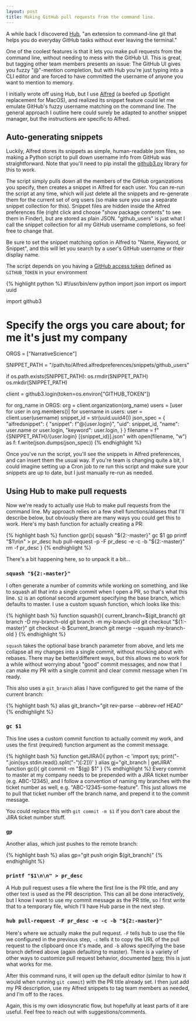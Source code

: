 ```yaml
---
layout: post
title: Making GitHub pull requests from the command line.
---
```


A while back I discovered [Hub](https://hub.github.com/hub.1.html), "an extension to command-line git that helps you do everyday GitHub tasks without ever leaving the terminal."

One of the coolest features is that it lets you make pull requests from the command line, without needing to mess with the GitHub UI. This is great, but tagging other team members presents an issue: The GitHub UI gives you fuzzy "@"-mention completion, but with Hub you're just typing into a CLI editor and are forced to have committed the username of anyone you want to mention to memory.

I initially wrote off using Hub, but I use [Alfred](https://www.alfredapp.com/) (a beefed up Spotlight replacement for MacOS), and realized its snippet feature could let me emulate GitHub's fuzzy username matching on the command line. The general approach I outline here could surely be adapted to another snippet manager, but the instructions are specific to Alfred.

## Auto-generating snippets

Luckily, Alfred stores its snippets as simple, human-readable json files, so making a Python script to pull down username info from GitHub was straightforward. Note that you'll need to pip install the [github3.py](https://github.com/sigmavirus24/github3.py) library for this to work.

The script simply pulls down all the members of the GitHub organizations you specify, then creates a snippet in Alfred for each user. You can re-run the script at any time, which will just delete all the snippets and re-generate them for the current set of org users (so make sure you use a separate snippet collection for this). Snippet files are hidden inside the Alfred preferences file (right click and  choose "show package contents" to see them in Finder), but are stored as  plain JSON. "github_users" is just what I call the snippet collection for all my GitHub username completions, so feel free to change that.

Be sure to set the snippet matching option in Alfred to "Name, Keyword, or Snippet", and this will let you search by a user's GitHub username or their display name.

The script depends on you having a [GitHub access token](https://help.github.com/en/articles/creating-a-personal-access-token-for-the-command-line) defined as `GITHUB_TOKEN` in your environment

{% highlight python %}
#!/usr/bin/env python
import json
import os
import uuid

import github3

# Specify the orgs you care about; for me it's just my company
ORGS = ["NarrativeScience"]

SNIPPET_PATH = "/path/to/Alfred.alfredpreferences/snippets/github_users"

if os.path.exists(SNIPPET_PATH):
    os.rmdir(SNIPPET_PATH)
os.mkdir(SNIPPET_PATH)

client = github3.login(token=os.environ["GITHUB_TOKEN"])

for org_name in ORGS:
    org = client.organization(org_name)
    users = [user for user in org.members()]
    for username in users:
        user = client.user(username)
        snippet_id = str(uuid.uuid4())
        json_spec = {
            "alfredsnippet": {
                "snippet": f"@{user.login}",
                "uid": snippet_id,
                "name": user.name or user.login,
                "keyword": user.login,
            }
        }
        filename = f"{SNIPPET_PATH}/{user.login} [{snippet_id}].json"
        with open(filename, "w") as f:
            f.write(json.dumps(json_spec))
{% endhighlight %}

Once you've run the script, you'll see the snippets in Alfred preferences, and can insert them the usual way. If you're team is changing quite a bit, I could imagine setting up a Cron job to re run this script and make sure your snippets are up to date, but I just manually re-run as needed.

## Using Hub to make pull requests

Now we're ready to actually use Hub to make pull requests from the command line. My approach relies on a few shell functions/aliases that I'll describe below, but obviously there are many ways you could get this to work. Here's my bash function for actually creating a PR:

{% highlight bash %}
function gpr(){
  squash "${2:-master}"
  gc $1
  gp
  printf "$1\n\n" > pr_desc
  hub pull-request -p -F pr_desc -e -c -b "${2:-master}"
  rm -f pr_desc
}
{% endhighlight %}

There's a bit happening here, so to unpack it a bit...

### `squash "${2:-master}"`

I often generate a number of commits while working on something, and like to squash all that into a single commit when I open a PR, so that's what this line. `$2` is an optional second argument specifying the base branch, which defaults to master. I use a custom squash function, which looks like this:

{% highlight bash %}
function squash(){
  current_branch=$(git_branch)
  git branch -D my-branch-old
  git branch -m my-branch-old
  git checkout "${1:-master}"
  git checkout -b $current_branch
  git merge --squash my-branch-old
}
{% endhighlight %}

`squash` takes the optional base branch parameter from above, and lets me collapse all my changes into a single commit, without mucking about with rebases. There may be better/different ways, but this allows me to work for a while without worrying about "good" commit messages, and now that I can make my PR with a single commit and clear commit message when I'm ready.

This also uses a `git_branch` alias I have configured to get the name of the current branch:

{% highlight bash %}
alias git_branch="git rev-parse --abbrev-ref HEAD"
{% endhighlight %}

### `gc $1`

This line uses a custom commit function to actually commit my work, and uses the first (required) function argument as the commit message.

{% highlight bash %}
function getJIRA(){
    python -c 'import sys; print("-".join(sys.stdin.read().split("-")[:2]))'
}
alias gj="git_branch | getJIRA"
function gc(){
    git commit -m "$(gj) $1"
}
{% endhighlight %}
Every commit to master at my company needs to be prepended with a JIRA ticket number (e.g. ABC-12345), and I follow a convention of naming my branches with the ticket number as well, e.g. "ABC-12345-some-feature". This just allows me to pull that ticket number off the branch name, and prepend it to the commit message.

You could replace this with `git commit -m $1` if you don't care about the JIRA ticket number stuff.

### `gp`

Another alias, which just pushes to the remote branch:

{% highlight bash %}
alias gp="git push origin $(git_branch)"
{% endhighlight %}

###  `printf "$1\n\n" > pr_desc`

A Hub pull request uses a file where the first line is the PR title, and any other text is used as the PR description. This can all be done interactively, but I know I want to use my commit message as the PR title, so I first write that to a temporary file, which I'll have Hub parse in the next step.

### `hub pull-request -F pr_desc -e -c -b "${2:-master}"`

Here's where we actually make the pull request. `-F` tells hub to use the file we configured in the previous step, `-c` tells it to copy the URL of the pull request to the clipboard once it's made, and `-b` allows specifying the base branch defined above (again defaulting to master). There is a variety of other ways to customize pull request behavior, documented [here](https://hub.github.com/hub-pull-request.1.html); this is just what works for me.

After this command runs, it will open up the default editor (similar to how it would when running `git commit`) with the PR title already set. I then just add my PR description, use my Alfred snippets to tag team members as needed, and I'm off to the races.

Again, this is my own idiosyncratic flow, but hopefully at least parts of it are useful. Feel free to reach out with suggestions/comments.




